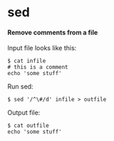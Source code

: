 # sed

#### Remove comments from a file

Input file looks like this:

```
$ cat infile
# this is a comment
echo 'some stuff'
```

Run sed:

```
$ sed '/^\#/d' infile > outfile
```

Output file:

```
$ cat outfile
echo 'some stuff'
```
